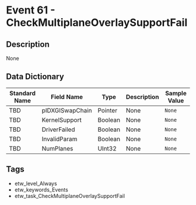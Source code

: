 # Event 61 - CheckMultiplaneOverlaySupportFail

## Description
None

## Data Dictionary
|Standard Name|Field Name|Type|Description|Sample Value|
|---|---|---|---|---|
|TBD|pIDXGISwapChain|Pointer|None|`None`|
|TBD|KernelSupport|Boolean|None|`None`|
|TBD|DriverFailed|Boolean|None|`None`|
|TBD|InvalidParam|Boolean|None|`None`|
|TBD|NumPlanes|UInt32|None|`None`|

## Tags
* etw_level_Always
* etw_keywords_Events
* etw_task_CheckMultiplaneOverlaySupportFail